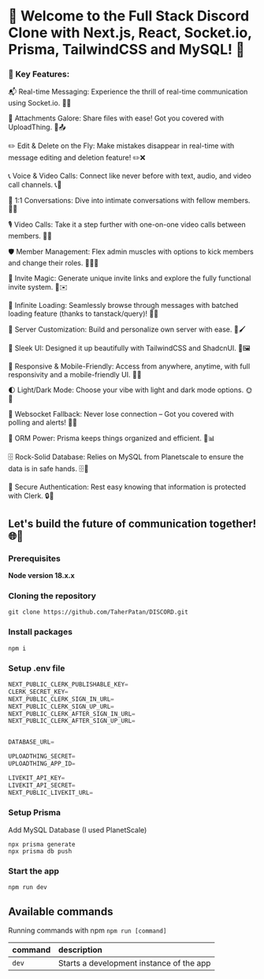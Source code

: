 # 🚀 Welcome to the Full Stack Discord Clone with Next.js, React, Socket.io, Prisma, TailwindCSS and MySQL! 🌟


### 📨 Key Features:



📬 Real-time Messaging: Experience the thrill of real-time communication using Socket.io. 📣📱

📎 Attachments Galore: Share files with ease! Got you covered with UploadThing. 📂📤

✏️ Edit & Delete on the Fly: Make mistakes disappear in real-time with message editing and deletion feature! ✏️❌

📞 Voice & Video Calls: Connect like never before with text, audio, and video call channels. 📞🎥

👥 1:1 Conversations: Dive into intimate conversations with fellow members. 👥💬

🎙️ Video Calls: Take it a step further with one-on-one video calls between members. 🎥🤝

🛡️ Member Management: Flex admin muscles with options to kick members and change their roles. 🦸‍♂️🚫

💌 Invite Magic: Generate unique invite links and explore the fully functional invite system. 💌✉️

📜 Infinite Loading: Seamlessly browse through messages with batched loading feature (thanks to tanstack/query)! 🔄📜

🏰 Server Customization: Build and personalize own server with ease. 🌆🖌️

🎨 Sleek UI: Designed it up beautifully with TailwindCSS and ShadcnUI. 🎉🖼️

📱 Responsive & Mobile-Friendly: Access from anywhere, anytime, with full responsivity and a mobile-friendly UI. 📱💼

🌓 Light/Dark Mode: Choose your vibe with light and dark mode options. 🌞🌚

🔄 Websocket Fallback: Never lose connection – Got you covered with polling and alerts! 🔄🚨

💼 ORM Power: Prisma keeps things organized and efficient. 💼📊

🗄️ Rock-Solid Database: Relies on MySQL from Planetscale to ensure the data is in safe hands. 🗄️🌠

🔐 Secure Authentication: Rest easy knowing that information is protected with Clerk. 🔒🔐

## Let's build the future of communication together! 🌐🚀

### Prerequisites

**Node version 18.x.x**

### Cloning the repository

```shell
git clone https://github.com/TaherPatan/DISCORD.git
```

### Install packages

```shell
npm i
```

### Setup .env file


```js
NEXT_PUBLIC_CLERK_PUBLISHABLE_KEY=
CLERK_SECRET_KEY=
NEXT_PUBLIC_CLERK_SIGN_IN_URL=
NEXT_PUBLIC_CLERK_SIGN_UP_URL=
NEXT_PUBLIC_CLERK_AFTER_SIGN_IN_URL=
NEXT_PUBLIC_CLERK_AFTER_SIGN_UP_URL=


DATABASE_URL=

UPLOADTHING_SECRET=
UPLOADTHING_APP_ID=

LIVEKIT_API_KEY=
LIVEKIT_API_SECRET=
NEXT_PUBLIC_LIVEKIT_URL=
```

### Setup Prisma

Add MySQL Database (I used PlanetScale)

```shell
npx prisma generate
npx prisma db push

```

### Start the app

```shell
npm run dev
```

## Available commands

Running commands with npm `npm run [command]`

| command         | description                              |
| :-------------- | :--------------------------------------- |
| `dev`           | Starts a development instance of the app |


